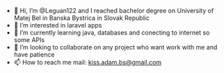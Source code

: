 - 👋 Hi, I’m @Leguan122 and I  reached bachelor degree on University of Matej Bel in Banska Bystrica in Slovak Republic
- 👀 I’m interested in laravel apps
- 🌱 I’m currently learning java, databases and conecting to internet so some APIs
- 💞️ I’m looking to collaborate on any project who want work with me and have patience
- 📫 How to reach me mail: kiss.adam.bs@gmail.com

<!---
Leguan122/Leguan122 is a ✨ special ✨ repository because its `README.md` (this file) appears on your GitHub profile.
You can click the Preview link to take a look at your changes.
--->
